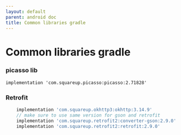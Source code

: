 ```yaml
---
layout: default
parent: android doc
title: Common libraries gradle
---
```

# Common libraries gradle

### picasso lib
```
implementation 'com.squareup.picasso:picasso:2.71828'
```

### Retrofit
```gradle
    implementation 'com.squareup.okhttp3:okhttp:3.14.9'
    // make sure to use same version for gson and retrofit
    implementation 'com.squareup.retrofit2:converter-gson:2.9.0'
    implementation 'com.squareup.retrofit2:retrofit:2.9.0'

```


